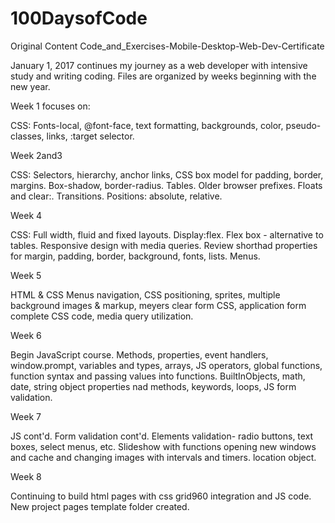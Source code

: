 # 100DaysofCode
<p>Original Content Code_and_Exercises-Mobile-Desktop-Web-Dev-Certificate </p>
<p>January 1, 2017 continues my journey as a web developer with intensive study and writing coding.  Files are organized by weeks beginning with the new year.</p>
<p>Week 1 focuses on:</p>
<p>  CSS: Fonts-local, @font-face, text formatting, backgrounds, color, pseudo-classes, links, :target selector.</p>
<p>Week 2and3</p>
<p>CSS: Selectors, hierarchy, anchor links, CSS box model for padding, border, margins. Box-shadow, border-radius. Tables. Older browser prefixes. Floats and clear:. Transitions. Positions: absolute, relative.</p>
<p>Week 4 </p>
<p>  CSS: Full width, fluid and fixed layouts.  Display:flex. Flex box - alternative to tables. Responsive design with media queries.  Review shorthad properties for margin, padding, border, background, fonts, lists.  Menus. </p>
<p>Week 5 </p>
<p>HTML & CSS Menus navigation, CSS positioning, sprites, multiple background images & markup, meyers clear form CSS, application form complete CSS code, media query utilization.</p>
<p>Week 6 </p>
<p>Begin JavaScript course.  Methods, properties, event handlers, window.prompt, variables and types, arrays, JS operators, global functions, function syntax and passing values into functions.  BuiltInObjects, math, date, string object properties nad methods, keywords, loops, JS form validation.</p>
<p>Week 7 </p>
<p>JS cont'd. Form validation cont'd. Elements validation- radio buttons, text boxes, select menus, etc. Slideshow with functions opening new windows and cache and changing images with intervals and timers. location object. </p>
<p>Week 8 </p>
<p>Continuing to build html pages with css grid960 integration and JS code.  New project pages template folder created. 

